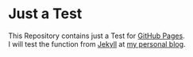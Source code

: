 # Just a Test

This Repository contains just a Test for [GitHub Pages][pages].<br>
I will test the function from [Jekyll][jekyll] at [my personal blog][blog].

[pages]: https://pages.github.com/
[jekyll]: https://jekyllrb.com/
[blog]: https://kuno-dev.github.io/

